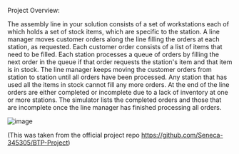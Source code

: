 Project Overview: 

The assembly line in your solution consists of a set of workstations each of which holds a set of stock items, which are specific to the station. 
A line manager moves customer orders along the line filling the orders at each station, as requested. Each customer order consists of a list of items 
that need to be filled. Each station processes a queue of orders by filling the next order in the queue if that order requests the station's item and 
that item is in stock. The line manager keeps moving the customer orders from station to station until all orders have been processed. Any station that 
has used all the items in stock cannot fill any more orders. At the end of the line orders are either completed or incomplete due to a lack of inventory
at one or more stations. The simulator lists the completed orders and those that are incomplete once the line manager has finished processing all orders.

![image](https://user-images.githubusercontent.com/35118086/149035112-4111225f-73bb-4fbc-b6c3-b395dbd40065.png)

(This was taken from the official project repo https://github.com/Seneca-345305/BTP-Project)
